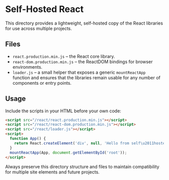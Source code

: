 # Self-Hosted React

This directory provides a lightweight, self-hosted copy of the React libraries for use across multiple projects.

## Files

- `react.production.min.js` – the React core library.
- `react-dom.production.min.js` – the ReactDOM bindings for browser environments.
- `loader.js` – a small helper that exposes a generic `mountReactApp` function and ensures that the libraries remain usable for any number of components or entry points.

## Usage

Include the scripts in your HTML before your own code:

```html
<script src="/react/react.production.min.js"></script>
<script src="/react/react-dom.production.min.js"></script>
<script src="/react/loader.js"></script>
<script>
  function App() {
    return React.createElement('div', null, 'Hello from self\u2011hosted React');
  }
  mountReactApp(App, document.getElementById('root'));
</script>
```

Always preserve this directory structure and files to maintain compatibility for multiple site elements and future projects.
